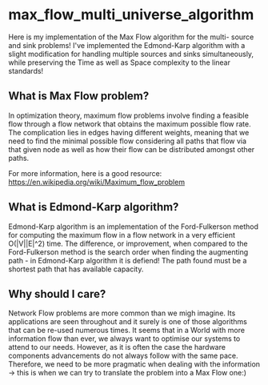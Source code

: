 # max_flow_multi_universe_algorithm
Here is my implementation of the Max Flow algorithm for the multi- source and sink problems! 
I've implemented the Edmond-Karp algorithm with a slight modification for handling multiple sources and sinks simultaneously, 
while preserving the Time as well as Space complexity to the linear standards!

## What is Max Flow problem?
In optimization theory, maximum flow problems involve finding a feasible flow through a flow network that obtains the maximum possible flow rate. The complication lies in edges having different weights, meaning that we need to find the minimal possible flow considering all paths that flow via that given node as well as how their flow can be distributed amongst other paths.

For more information, here is a good resource: https://en.wikipedia.org/wiki/Maximum_flow_problem

## What is Edmond-Karp algorithm?
Edmond-Karp algorithm is an implementation of the Ford-Fulkerson method for computing the maximum flow in a flow network in a very efficient O(|V||E|^2) time. The difference, or improvement, when compared to the Ford-Fulkerson method is the search order when finding the augmenting path - in Edmond-Karp algorithm it is defiend! The path found must be a shortest path that has available capacity.

## Why should I care?
Network Flow problems are more common than we migh imagine. Its applications are seen throughout and it surely is one of those algorithms that can be re-used numerous times. It seems that in a World with more information flow than ever, we always want to optimise our systems to attend to our needs. However, as it is often the case the hardware components advancements do not always follow with the same pace. Therefore, we need to be more pragmatic when dealing with the information -> this is when we can try to translate the problem into a Max Flow one:)


